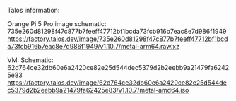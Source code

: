 Talos information:

Orange Pi 5 Pro image schematic:  735e260d81298f47c877b7feeff47712bf1bcda73fcb916b7eac8e7d986f1949
https://factory.talos.dev/image/735e260d81298f47c877b7feeff47712bf1bcda73fcb916b7eac8e7d986f1949/v1.10.7/metal-arm64.raw.xz


VM:
Schematic: 62d764ce32db60e6a2420ce82e25d544dec5379d2b2eebb9a21479fa62425e83
https://factory.talos.dev/image/62d764ce32db60e6a2420ce82e25d544dec5379d2b2eebb9a21479fa62425e83/v1.10.7/metal-amd64.iso

